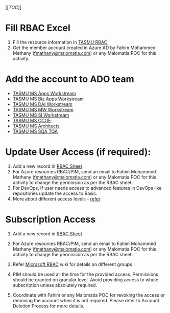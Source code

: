 [[_TOC_]]

# Fill RBAC Excel
1. Fill the resource information in [TASMU RBAC](https://microsofteur.sharepoint.com/:x:/t/TASMUNationalPlatform-DeliveryStream-MicrosoftOnly/ESoPzSk_bHVHktzXLI8XSZgB7ER7ZBT73CbyiIlkSKwyEA?e=dplOpa)
1. Get the member account created in Azure AD by Fahim Mohammed Mathany (fmathany@malomatia.com) or any Malomatia POC for this activity.
# Add the account to ADO team
- [TASMU MS Apps Workstream](https://dev.azure.com/TASMUCP/TASMU%20Central%20Platform/_settings/teams?subjectDescriptor=vssgp.Uy0xLTktMTU1MTM3NDI0NS04NjY3NTY2NC0yMjk4MzkzNjc4LTMxMzI0MDY0OTAtNDIzMzY4NjAxMC0xLTE1MDYzNjEzOC0zMTQ0ODEyODc2LTI2MDA2NjM0NzItMTI4MTY3MTQ1OQ)
- [TASMU MS Biz Apps Workstream](https://dev.azure.com/TASMUCP/TASMU%20Central%20Platform/_settings/teams?subjectDescriptor=vssgp.Uy0xLTktMTU1MTM3NDI0NS04NjY3NTY2NC0yMjk4MzkzNjc4LTMxMzI0MDY0OTAtNDIzMzY4NjAxMC0xLTEwNjE1MzUxNjgtNzQyMjY5NzcxLTI3MDIyMTg0NTktMzQwNjk0MjA4Mg)
- [TASMU MS DAI Workstream](https://dev.azure.com/TASMUCP/TASMU%20Central%20Platform/_settings/teams?subjectDescriptor=vssgp.Uy0xLTktMTU1MTM3NDI0NS04NjY3NTY2NC0yMjk4MzkzNjc4LTMxMzI0MDY0OTAtNDIzMzY4NjAxMC0xLTE1Mjk1OTE0NzYtMjIxMjIxNDg2My0zMDgwOTczNTIwLTk3OTg1NDE3Mw)
- [TASMU MS MW Workstream](https://dev.azure.com/TASMUCP/TASMU%20Central%20Platform/_settings/teams?subjectDescriptor=vssgp.Uy0xLTktMTU1MTM3NDI0NS04NjY3NTY2NC0yMjk4MzkzNjc4LTMxMzI0MDY0OTAtNDIzMzY4NjAxMC0xLTMwNDU3NDQ4NTYtMjE3MTI3NzYzMi0yNjgwNzYxNTIyLTM4NjM2NjgxOA)
- [TASMU MS SI Workstream](https://dev.azure.com/TASMUCP/TASMU%20Central%20Platform/_settings/teams?subjectDescriptor=vssgp.Uy0xLTktMTU1MTM3NDI0NS04NjY3NTY2NC0yMjk4MzkzNjc4LTMxMzI0MDY0OTAtNDIzMzY4NjAxMC0xLTEwOTMzMTI0NTItNDEzNjU2NDU1MC0yNTgxMDEzODcwLTc2NTk3NjM5Ng)
- [TASMU MS CCOE](https://dev.azure.com/TASMUCP/TASMU%20Central%20Platform/_settings/teams?subjectDescriptor=vssgp.Uy0xLTktMTU1MTM3NDI0NS04NjY3NTY2NC0yMjk4MzkzNjc4LTMxMzI0MDY0OTAtNDIzMzY4NjAxMC0xLTIyMDM1NTIxNDItMjQ3ODgyNjU2NS0yNDU4MTM5Njk3LTEzOTk1MTExOQ)
- [TASMU MS Architects](https://dev.azure.com/TASMUCP/TASMU%20Central%20Platform/_settings/teams?subjectDescriptor=vssgp.Uy0xLTktMTU1MTM3NDI0NS04NjY3NTY2NC0yMjk4MzkzNjc4LTMxMzI0MDY0OTAtNDIzMzY4NjAxMC0xLTEzMDk3Mjc4OTItNDI5MzYyOTI1My0yNDcyMTc2ODIwLTIzODA2MTk2MzM)
- [TASMU MS SQA TQA](https://dev.azure.com/TASMUCP/TASMU%20Central%20Platform/_settings/teams?subjectDescriptor=vssgp.Uy0xLTktMTU1MTM3NDI0NS04NjY3NTY2NC0yMjk4MzkzNjc4LTMxMzI0MDY0OTAtNDIzMzY4NjAxMC0xLTQxMTYxODAxOTItNDY2ODcxNjMxLTI4MjQ3NDQzMTktMTA3Nzg1ODg2MQ)

# Update User Access (if required):
1. Add a new record in [RBAC Sheet](https://microsofteur.sharepoint.com/:x:/t/TASMUNationalPlatform-DeliveryStream-MicrosoftOnly/ESoPzSk_bHVHktzXLI8XSZgB7ER7ZBT73CbyiIlkSKwyEA?e=dplOpa)
1. For Azure resources RBAC/PIM, send an email to Fahim Mohammed Mathany (fmathany@malomatia.com) or any Malomatia POC for this activity to change the permission as per the RBAC sheet.
1. For DevOps, If user needs access to advanced features in DevOps like repositories update the access to Basic.
1. More about different access levels - [refer](https://docs.microsoft.com/en-us/azure/devops/organizations/security/access-levels?view=azure-devops)

# Subscription Access
1. Add a new record in [RBAC Sheet](https://microsofteur.sharepoint.com/:x:/t/TASMUNationalPlatform-DeliveryStream-MicrosoftOnly/ESoPzSk_bHVHktzXLI8XSZgB7ER7ZBT73CbyiIlkSKwyEA?e=dplOpa)
1. For Azure resources RBAC/PIM, send an email to Fahim Mohammed Mathany (fmathany@malomatia.com) or any Malomatia POC for this activity to change the permission as per the RBAC sheet.

1. Refer [Microsoft RBAC](https://dev.azure.com/TASMUCP/TASMU%20Central%20Platform/_wiki/wikis/TASMU-Central-Platform.wiki/79/Microsoft-RBAC) wiki for details on different groups
1. PIM should be used all the time for the provided access. Permissions should be granted on granular level. Avoid providing access to whole subscription unless absolutely required. 
1. Coordinate with Fahim or any Malomatia POC for revoking the access or removing the account when it is not required. Please refer to Account Deletion Process for more details.